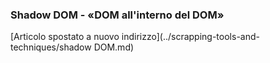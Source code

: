 ### Shadow DOM - «DOM all'interno del DOM»

[Articolo spostato a nuovo indirizzo](../scrapping-tools-and-techniques/shadow DOM.md)